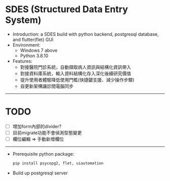 # SDES (Structured Data Entry System)
- Introduction: a SDES build with python backend, postgresql database, and flutter(flet) GUI
- Environment: 
  - Windows 7 above
  - Python 3.8.10
- Features:
  - 對接醫院門診系統，自動擷取病人資訊與結構化資訊帶入
  - 對接資料庫系統，輸入資料結構化存入深化後續研究價值
  - 提升使用者體驗降低使用門檻(快捷鍵支援、減少操作步驟)
  - 自更新架構讓診間電腦同步
---
# TODO
- [ ]  增加form內部的divider?
- [ ]  目前migrate功能不會偵測型態變更
- [ ]  欄位編輯 ⇒ 手動新增欄位
---
- Prerequisite python package: 
  ```sh
  pip install psycopg2, flet, uiautomation
  ``` 
- Build up postgresql server



